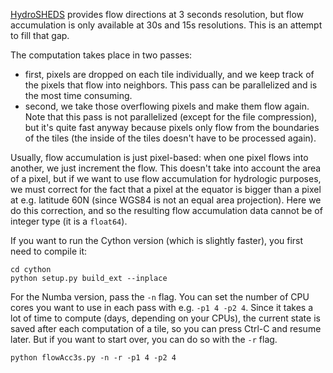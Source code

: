 [HydroSHEDS](https://www.hydrosheds.org) provides flow directions at 3 seconds
resolution, but flow accumulation is only available at 30s and 15s resolutions.
This is an attempt to fill that gap.

The computation takes place in two passes:
- first, pixels are dropped on each tile individually, and we keep track of the
  pixels that flow into neighbors. This pass can be parallelized and is the
most time consuming.
- second, we take those overflowing pixels and make them flow again. Note that
  this pass is not parallelized (except for the file compression), but it's
quite fast anyway because pixels only flow from the boundaries of the tiles (the
inside of the tiles doesn't have to be processed again).

Usually, flow accumulation is just pixel-based: when one pixel flows into
another, we just increment the flow. This doesn't take into account the area of
a pixel, but if we want to use flow accumulation for hydrologic purposes, we
must correct for the fact that a pixel at the equator is bigger than a pixel at
e.g. latitude 60N (since WGS84 is not an equal area projection). Here we do
this correction, and so the resulting flow accumulation data cannot be of
integer type (it is a `float64`).

If you want to run the Cython version (which is slightly faster), you first need
to compile it:

```
cd cython
python setup.py build_ext --inplace
```

For the Numba version, pass the `-n` flag. You can set the number of CPU cores
you want to use in each pass with e.g. `-p1 4 -p2 4`. Since it takes a lot of
time to compute (days, depending on your CPUs), the current state is saved after
each computation of a tile, so you can press Ctrl-C and resume later. But if you
want to start over, you can do so with the `-r` flag.

```
python flowAcc3s.py -n -r -p1 4 -p2 4
```
